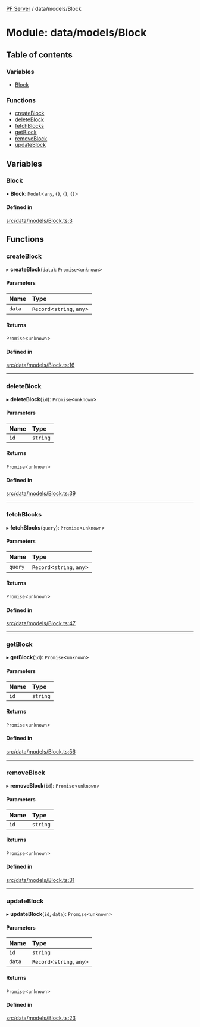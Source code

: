 [PF Server](../README.md) / data/models/Block

# Module: data/models/Block

## Table of contents

### Variables

- [Block](data_models_Block.md#block)

### Functions

- [createBlock](data_models_Block.md#createblock)
- [deleteBlock](data_models_Block.md#deleteblock)
- [fetchBlocks](data_models_Block.md#fetchblocks)
- [getBlock](data_models_Block.md#getblock)
- [removeBlock](data_models_Block.md#removeblock)
- [updateBlock](data_models_Block.md#updateblock)

## Variables

### Block

• **Block**: `Model`<`any`, {}, {}, {}\>

#### Defined in

[src/data/models/Block.ts:3](https://bitbucket.org/bravebits/pfserver/src/83cf3bb/src/data/models/Block.ts#lines-3)

## Functions

### createBlock

▸ **createBlock**(`data`): `Promise`<`unknown`\>

#### Parameters

| Name | Type |
| :------ | :------ |
| `data` | `Record`<`string`, `any`\> |

#### Returns

`Promise`<`unknown`\>

#### Defined in

[src/data/models/Block.ts:16](https://bitbucket.org/bravebits/pfserver/src/83cf3bb/src/data/models/Block.ts#lines-16)

___

### deleteBlock

▸ **deleteBlock**(`id`): `Promise`<`unknown`\>

#### Parameters

| Name | Type |
| :------ | :------ |
| `id` | `string` |

#### Returns

`Promise`<`unknown`\>

#### Defined in

[src/data/models/Block.ts:39](https://bitbucket.org/bravebits/pfserver/src/83cf3bb/src/data/models/Block.ts#lines-39)

___

### fetchBlocks

▸ **fetchBlocks**(`query`): `Promise`<`unknown`\>

#### Parameters

| Name | Type |
| :------ | :------ |
| `query` | `Record`<`string`, `any`\> |

#### Returns

`Promise`<`unknown`\>

#### Defined in

[src/data/models/Block.ts:47](https://bitbucket.org/bravebits/pfserver/src/83cf3bb/src/data/models/Block.ts#lines-47)

___

### getBlock

▸ **getBlock**(`id`): `Promise`<`unknown`\>

#### Parameters

| Name | Type |
| :------ | :------ |
| `id` | `string` |

#### Returns

`Promise`<`unknown`\>

#### Defined in

[src/data/models/Block.ts:56](https://bitbucket.org/bravebits/pfserver/src/83cf3bb/src/data/models/Block.ts#lines-56)

___

### removeBlock

▸ **removeBlock**(`id`): `Promise`<`unknown`\>

#### Parameters

| Name | Type |
| :------ | :------ |
| `id` | `string` |

#### Returns

`Promise`<`unknown`\>

#### Defined in

[src/data/models/Block.ts:31](https://bitbucket.org/bravebits/pfserver/src/83cf3bb/src/data/models/Block.ts#lines-31)

___

### updateBlock

▸ **updateBlock**(`id`, `data`): `Promise`<`unknown`\>

#### Parameters

| Name | Type |
| :------ | :------ |
| `id` | `string` |
| `data` | `Record`<`string`, `any`\> |

#### Returns

`Promise`<`unknown`\>

#### Defined in

[src/data/models/Block.ts:23](https://bitbucket.org/bravebits/pfserver/src/83cf3bb/src/data/models/Block.ts#lines-23)
